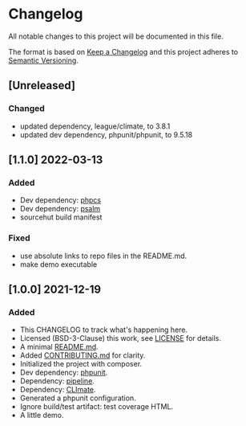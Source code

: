 # Changelog

All notable changes to this project will be documented in this file.

The format is based on [Keep a Changelog](http://keepachangelog.com/en/1.0.0/) and this project adheres to [Semantic
Versioning](http://semver.org/spec/v2.0.0.html).

## [Unreleased]
### Changed
- updated dependency, league/climate, to 3.8.1
- updated dev dependency, phpunit/phpunit, to 9.5.18

## [1.1.0] 2022-03-13
### Added
- Dev dependency: [phpcs](https://github.com/squizlabs/PHP_CodeSniffer)
- Dev dependency: [psalm](https://psalm.dev)
- sourcehut build manifest

### Fixed
- use absolute links to repo files in the README.md.
- make demo executable

## [1.0.0] 2021-12-19
### Added
- This CHANGELOG to track what's happening here.
- Licensed (BSD-3-Clause) this work, see [LICENSE](LICENSE) for details.
- A minimal [README.md](README.md).
- Added [CONTRIBUTING.md](CONTRIBUTING.md) for clarity.
- Initialized the project with composer.
- Dev dependency: [phpunit](https://phpunit.de/).
- Dependency: [pipeline](https://pipeline.thephpleague.com/).
- Dependency: [CLImate](https://climate.thephpleague.com/).
- Generated a phpunit configuration.
- Ignore build/test artifact: test coverage HTML.
- A little demo.
